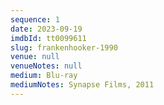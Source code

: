 ```yaml
---
sequence: 1
date: 2023-09-19
imdbId: tt0099611
slug: frankenhooker-1990
venue: null
venueNotes: null
medium: Blu-ray
mediumNotes: Synapse Films, 2011
---
```


